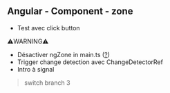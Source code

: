 ## Angular - Component - zone
- Test avec click button  

⚠️WARNING⚠️  

- Désactiver ngZone in main.ts ([?](https://angular.io/guide/zone))
- Trigger change detection avec ChangeDetectorRef
- Intro à signal

> switch branch 3